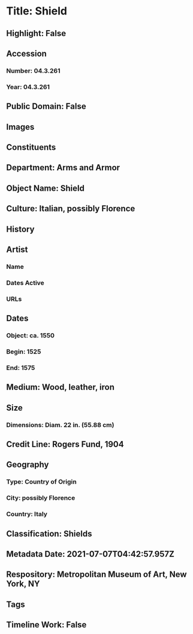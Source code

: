 # Title: Shield
## Highlight: False
## Accession
### Number: 04.3.261
### Year: 04.3.261
## Public Domain: False
## Images
## Constituents
## Department: Arms and Armor
## Object Name: Shield
## Culture: Italian, possibly Florence
## History
## Artist
### Name
### Dates Active
### URLs
## Dates
### Object: ca. 1550
### Begin: 1525
### End: 1575
## Medium: Wood, leather, iron
## Size
### Dimensions: Diam. 22 in. (55.88 cm)
## Credit Line: Rogers Fund, 1904
## Geography
### Type: Country of Origin
### City: possibly Florence
### Country: Italy
## Classification: Shields
## Metadata Date: 2021-07-07T04:42:57.957Z
## Respository: Metropolitan Museum of Art, New York, NY
## Tags
## Timeline Work: False